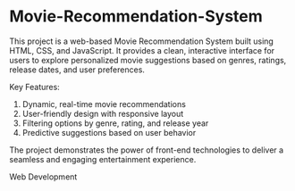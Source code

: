 # Movie-Recommendation-System
This project is a web-based Movie Recommendation System built using HTML, CSS, and JavaScript. It provides a clean, interactive interface for users to explore personalized movie suggestions based on genres, ratings, release dates, and user preferences.

Key Features:
 1. Dynamic, real-time movie recommendations
 2. User-friendly design with responsive layout
 3. Filtering options by genre, rating, and release year
 4. Predictive suggestions based on user behavior

The project demonstrates the power of front-end technologies to deliver a seamless and engaging entertainment experience.

Web Development
